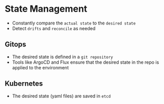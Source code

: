 # State Management

- Constantly compare the `actual state` to the `desired state`
- Detect `drifts` and `reconcile` as needed

## Gitops

- The desired state is defined in a `git repository`
- Tools like ArgoCD and Flux ensure that the desired state in the repo is applied to the environment

## Kubernetes

- The desired state (yaml files) are saved in `etcd`
